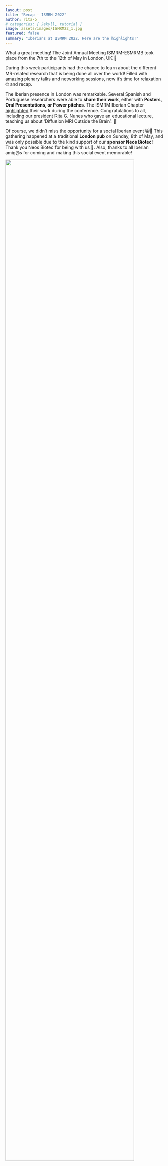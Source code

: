 ```yaml
---
layout: post
title: "Recap - ISMRM 2022"
author: rita-o
# categories: [ Jekyll, tutorial ]
image: assets/images/ISMRM22_1.jpg
featured: false
summary: "Iberians at ISMRM 2022. Here are the highlights!"
---
```


What a great meeting! The Joint Annual Meeting ISMRM-ESMRMB took place from the 7th to the 12th of May in London, UK 🎡 

During this week participants had the chance to learn about the different MR-related research that is being done all over the world! Filled with amazing plenary talks and networking sessions, now it’s time for relaxation 🤓 and recap.

The Iberian presence in London was remarkable. Several Spanish and Portuguese researchers were able to **share their work**, either with **Posters, Oral Presentations, or Power pitches**. The ISMRM Iberian Chapter [highlighted](https://ismrm-iberian.eu/2022/04/26/ISMRMAbstracts.html) their work during the conference.
Congratulations to all, including our president Rita G. Nunes who gave an educational lecture, teaching us about ‘Diffusion MRI Outside the Brain’. 🧲

Of course, we didn’t miss the opportunity for a social Iberian event 😸🍻 This gathering happened at a traditional **London pub** on Sunday, 8th of May, and was only possible due to the kind support of our **sponsor Neos Biotec**! 
Thank you Neos Biotec for being with us 🥰. Also, thanks to all Iberian amig@s for coming and making this social event memorable!

<img src="{{ site.baseurl }}/assets/images/ISMRM22_2.png" width="90%"/>
<img src="{{ site.baseurl }}/assets/images/ISMRM22_3.jpg" width="110%"/>


The next Monday we went for a visit to the **silver building** of the British and Irish Chapter HQ at ISMRM 🏢, where we enjoyed some delicious street food and had great chats.

<img src="{{ site.baseurl }}/assets/images/ISMRM22_4.jpg" width="110%"/>


For the Iberian Chapter, ISMRM 2022 conference was a great opportunity to network with other ISMRM chapters and ISMRM members. Learning about the cutting-edge research that our MRI peers have been doing was extraordinary. We cannot leave ISMRM without being extra motivated to work on our own research! 

<img src="{{ site.baseurl }}/assets/images/ISMRM22_5.jpg" width="110%"/>

It was great to see you all and we hope to see you soon in **Lisbon** for the **2nd ISMRM Iberian Conference**! 🐟☀️ You can register and submit your abstract [HERE](https://ismrm-iberian.eu/2022/04/22/2ndAnnualMeeting.html). 

Até breve, Hasta pronto,

ISMRM Iberian Chapter
